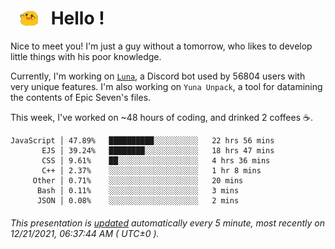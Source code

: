 <h1>   <img src="./spoink.gif" style="vertical-align:middle;" width="30px">   Hello ! </h1>

Nice to meet you! I'm just a guy without a tomorrow, who likes to develop little things with his poor knowledge.

Currently, I'm working on <a href='https://github.com/Asgarrrr/Luna'>`Luna`</a>, a Discord bot used by 56804 users with very unique features. I'm also working on `Yuna Unpack`, a tool for datamining the contents of Epic Seven's files.

This week, I've worked on ~48 hours of coding, and drinked 2 coffees ☕.

```
JavaScript │ 47.89%   ██████████░░░░░░░░░░   22 hrs 56 mins
       EJS │ 39.24%   ████████░░░░░░░░░░░░   18 hrs 47 mins
       CSS │ 9.61%    ██░░░░░░░░░░░░░░░░░░   4 hrs 36 mins
       C++ │ 2.37%    ░░░░░░░░░░░░░░░░░░░░   1 hr 8 mins
     Other │ 0.71%    ░░░░░░░░░░░░░░░░░░░░   20 mins
      Bash │ 0.11%    ░░░░░░░░░░░░░░░░░░░░   3 mins
      JSON │ 0.08%    ░░░░░░░░░░░░░░░░░░░░   2 mins
```

###### This presentation is [updated](https://github.com/Asgarrrr) automatically every 5 minute, most recently on 12/21/2021, 06:37:44 AM ( UTC±0 ).